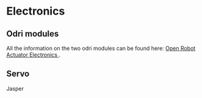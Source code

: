 # Electronics
## Odri modules
All the information on the two odri modules can be found here: <a href="https://github.com/open-dynamic-robot-initiative/open_robot_actuator_hardware/tree/master/electronics"> Open Robot Actuator Electronics </a>. 
## Servo
Jasper

